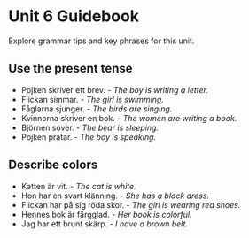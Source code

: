 # Unit 6 Guidebook

Explore grammar tips and key phrases for this unit.

## Use the present tense

* Pojken skriver ett brev. - *The boy is writing a letter.*
* Flickan simmar. - *The girl is swimming.*
* Fåglarna sjunger. - *The birds are singing.*
* Kvinnorna skriver en bok. - *The women are writing a book.*
* Björnen sover. - *The bear is sleeping.*
* Pojken pratar. - *The boy is speaking.*

## Describe colors

* Katten är vit. - *The cat is white.*
* Hon har en svart klänning. - *She has a black dress.*
* Flickan har på sig röda skor. - *The girl is wearing red shoes.*
* Hennes bok är färgglad. - *Her book is colorful.*
* Jag har ett brunt skärp. - *I have a brown belt.*

~~~~